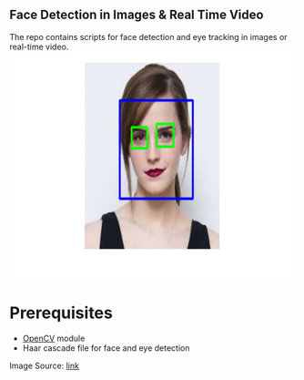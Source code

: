 ## Face Detection in Images & Real Time Video
The repo contains scripts for face detection and eye tracking in images or real-time video.   
<img src="img.png" alt="Logo" width="600" height="400">
# Prerequisites
- [OpenCV](https://opencv.org/) module
- Haar cascade file for face and eye detection

Image Source: [link](https://medium.com/dataseries/face-recognition-with-opencv-haar-cascade-a289b6ff042a)
